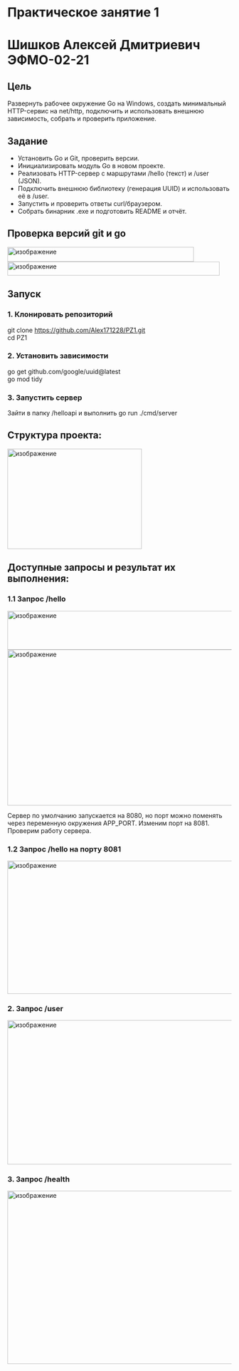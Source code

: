 # Практическое занятие 1
# Шишков Алексей Дмитриевич ЭФМО-02-21

## Цель
Развернуть рабочее окружение Go на Windows, создать минимальный HTTP-сервис на net/http, подключить и использовать внешнюю зависимость, собрать и проверить приложение.

## Задание
- Установить Go и Git, проверить версии.
- Инициализировать модуль Go в новом проекте.
- Реализовать HTTP-сервер с маршрутами /hello (текст) и /user (JSON).
- Подключить внешнюю библиотеку (генерация UUID) и использовать её в /user.
- Запустить и проверить ответы curl/браузером.
- Собрать бинарник .exe и подготовить README и отчёт.

## Проверка версий git и go
<img width="419" height="33" alt="изображение" src="https://github.com/user-attachments/assets/f8e282bd-e840-4ff0-ae68-3d25de3a3929" />
  
<img width="477" height="31" alt="изображение" src="https://github.com/user-attachments/assets/4a504a61-9f94-4da5-b6e6-fb15eb085480" />

## Запуск
### 1. Клонировать репозиторий
git clone https://github.com/Alex171228/PZ1.git  
cd PZ1 
### 2. Установить зависимости
go get github.com/google/uuid@latest  
go mod tidy  

### 3. Запустить сервер
Зайти в папку /helloapi и выполнить go run ./cmd/server
## Структура проекта:
<img width="302" height="225" alt="изображение" src="https://github.com/user-attachments/assets/675b4578-9b6f-46bd-8991-c9345fdf01a2" />
  
## Доступные запросы и результат их выполнения:
### 1.1 Запрос /hello  
<img width="629" height="87" alt="изображение" src="https://github.com/user-attachments/assets/5c2e7494-dea8-47b3-a2ac-d43caab35ae3" />
  
<img width="928" height="350" alt="изображение" src="https://github.com/user-attachments/assets/dba87eae-00c3-4844-8ecd-9699a16dba3f" />

Сервер по умолчанию запускается на 8080, но порт можно поменять через переменную окружения APP_PORT. Изменим порт на 8081.  
Проверим работу сервера.  
### 1.2 Запрос /hello на порту 8081
<img width="1187" height="299" alt="изображение" src="https://github.com/user-attachments/assets/98695f9e-2ea5-4c3b-84c2-0f892cb039da" />

### 2. Запрос /user  

<img width="1262" height="324" alt="изображение" src="https://github.com/user-attachments/assets/bb856bfa-d0c7-4d0d-8215-182885bf9f76" />

### 3. Запрос /health  

<img width="1375" height="389" alt="изображение" src="https://github.com/user-attachments/assets/f8ab6b5f-96bb-46e8-8182-9e9b4e9a5c07" />





